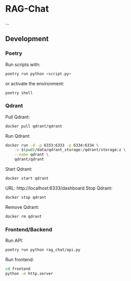 # RAG-Chat

...

## Development

### Poetry

Run scripts with:
```bash
poetry run python <script.py>
```
or activate the environment:
```bash
poetry shell
```

### Qdrant

Pull Qdrant:
```bash
docker pull qdrant/qdrant
```
Run Qdrant:
```bash
docker run -d -p 6333:6333 -p 6334:6334 \
    -v $(pwd)/data/qdrant_storage:/qdrant/storage:z \
    --name qdrant \
    qdrant/qdrant
```
Start Qdrant:
```bash
docker start qdrant
```
URL: http://localhost:6333/dashboard
Stop Qdrant:
```bash
docker stop qdrant
```
Remove Qdrant:
```bash
docker rm qdrant
```

### Frontend/Backend

Run API:
```bash
poetry run python rag_chat/api.py
```

Run frontend:
```bash
cd frontend
python -m http.server
```

